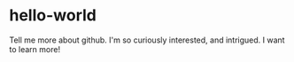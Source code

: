 # hello-world
Tell me more about github. I'm so curiously interested, and intrigued.
I want to learn more!
